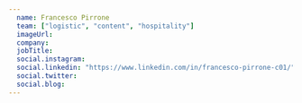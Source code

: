 ```yaml
---
  name: Francesco Pirrone
  team: ["logistic", "content", "hospitality"]
  imageUrl: 
  company: 
  jobTitle: 
  social.instagram: 
  social.linkedin: "https://www.linkedin.com/in/francesco-pirrone-c01/"
  social.twitter: 
  social.blog: 
---
```

